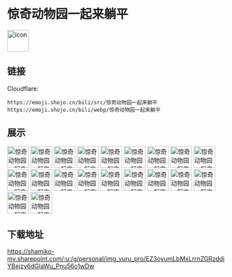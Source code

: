 # 惊奇动物园一起来躺平
<img src="https://emoji.shojo.cn/bili/src/惊奇动物园一起来躺平/icon.png" width="50" height="50" alt="icon">

## 链接
Cloudflare:
```
https://emoji.shojo.cn/bili/src/惊奇动物园一起来躺平
https://emoji.shojo.cn/bili/webp/惊奇动物园一起来躺平
```
## 展示
<img src="https://emoji.shojo.cn/bili/src/惊奇动物园一起来躺平/惊奇动物园一起来躺平-Hi.png" width="50" height="50" alt="惊奇动物园一起来躺平-Hi">
<img src="https://emoji.shojo.cn/bili/src/惊奇动物园一起来躺平/惊奇动物园一起来躺平-ZZZ.png" width="50" height="50" alt="惊奇动物园一起来躺平-ZZZ">
<img src="https://emoji.shojo.cn/bili/src/惊奇动物园一起来躺平/惊奇动物园一起来躺平-兄弟.png" width="50" height="50" alt="惊奇动物园一起来躺平-兄弟">
<img src="https://emoji.shojo.cn/bili/src/惊奇动物园一起来躺平/惊奇动物园一起来躺平-emmm.png" width="50" height="50" alt="惊奇动物园一起来躺平-emmm">
<img src="https://emoji.shojo.cn/bili/src/惊奇动物园一起来躺平/惊奇动物园一起来躺平-发财.png" width="50" height="50" alt="惊奇动物园一起来躺平-发财">
<img src="https://emoji.shojo.cn/bili/src/惊奇动物园一起来躺平/惊奇动物园一起来躺平-生气.png" width="50" height="50" alt="惊奇动物园一起来躺平-生气">
<img src="https://emoji.shojo.cn/bili/src/惊奇动物园一起来躺平/惊奇动物园一起来躺平-哈哈.png" width="50" height="50" alt="惊奇动物园一起来躺平-哈哈">
<img src="https://emoji.shojo.cn/bili/src/惊奇动物园一起来躺平/惊奇动物园一起来躺平-别管了.png" width="50" height="50" alt="惊奇动物园一起来躺平-别管了">
<img src="https://emoji.shojo.cn/bili/src/惊奇动物园一起来躺平/惊奇动物园一起来躺平-抠鼻.png" width="50" height="50" alt="惊奇动物园一起来躺平-抠鼻">
<img src="https://emoji.shojo.cn/bili/src/惊奇动物园一起来躺平/惊奇动物园一起来躺平-真相.png" width="50" height="50" alt="惊奇动物园一起来躺平-真相">
<img src="https://emoji.shojo.cn/bili/src/惊奇动物园一起来躺平/惊奇动物园一起来躺平-开枪.png" width="50" height="50" alt="惊奇动物园一起来躺平-开枪">
<img src="https://emoji.shojo.cn/bili/src/惊奇动物园一起来躺平/惊奇动物园一起来躺平-晕.png" width="50" height="50" alt="惊奇动物园一起来躺平-晕">
<img src="https://emoji.shojo.cn/bili/src/惊奇动物园一起来躺平/惊奇动物园一起来躺平-啊哇.png" width="50" height="50" alt="惊奇动物园一起来躺平-啊哇">
<img src="https://emoji.shojo.cn/bili/src/惊奇动物园一起来躺平/惊奇动物园一起来躺平-比心.png" width="50" height="50" alt="惊奇动物园一起来躺平-比心">
<img src="https://emoji.shojo.cn/bili/src/惊奇动物园一起来躺平/惊奇动物园一起来躺平-故意的吧.png" width="50" height="50" alt="惊奇动物园一起来躺平-故意的吧">
<img src="https://emoji.shojo.cn/bili/src/惊奇动物园一起来躺平/惊奇动物园一起来躺平-害羞.png" width="50" height="50" alt="惊奇动物园一起来躺平-害羞">
<img src="https://emoji.shojo.cn/bili/src/惊奇动物园一起来躺平/惊奇动物园一起来躺平-求翻牌.png" width="50" height="50" alt="惊奇动物园一起来躺平-求翻牌">
<img src="https://emoji.shojo.cn/bili/src/惊奇动物园一起来躺平/惊奇动物园一起来躺平-噗.png" width="50" height="50" alt="惊奇动物园一起来躺平-噗">
<img src="https://emoji.shojo.cn/bili/src/惊奇动物园一起来躺平/惊奇动物园一起来躺平-郁闷.png" width="50" height="50" alt="惊奇动物园一起来躺平-郁闷">
<img src="https://emoji.shojo.cn/bili/src/惊奇动物园一起来躺平/惊奇动物园一起来躺平-略略略.png" width="50" height="50" alt="惊奇动物园一起来躺平-略略略">

## 下载地址

https://shamiko-my.sharepoint.com/:u:/g/personal/img_yuru_pro/EZ3oyumLbMxLrrnZGRzddiYBejzy6dGlaWu_Pnu56o1wDw